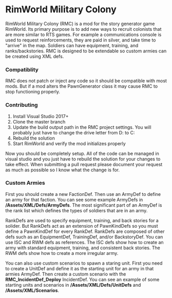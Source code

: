 RimWorld Military Colony
========================

RimWorld Military Colony (RMC) is a mod for the story generator game RimWorld. Its primary purpose is to add new ways to recruit colonists that are more similar to RTS games. For example a communications console is used to request reinforcements, they are paid in silver, and take time to "arrive" in the map. Soldiers can have equipment, training, and ranks/backstories. RMC is designed to be extendable so custom armies can be created using XML defs.

### Compatiblity

RMC does not patch or inject any code so it should be compatible with most mods. But if a mod alters the PawnGenerator class it may cause RMC to stop functioning properly.

### Contributing

1. Install Visual Studio 2017+
2. Clone the master branch
3. Update the build output path in the RMC project settings. You will probably just have to change the drive letter from D: to C:
4. Rebuild the solution
5. Start RimWorld and verify the mod initializes properly

Now you should be completely setup. All of the code can be managed in visual studio and you just have to rebuild the solution for your changes to take effect. When submitting a pull request please document your request as much as possible so I know what the change is for.

### Custom Armies

First you should create a new FactionDef. Then use an ArmyDef to define an army for that faction. You can see some example ArmyDefs in **/Assets/XML/Defs/ArmyDefs**. The most significant part of an ArmyDef is the rank list which defines the types of soldiers that are in an army.

RankDefs are used to specify equipment, training, and back stories for a solider. But RankDefs act as an extension of PawnKindDefs so you must define a PawnKindDef for every RankDef. RankDefs are composed of other defs such as an EquipmentDef, TrainingDef, and/or BackstoryDef. You can use ISC and RWM defs as references. The ISC defs show how to create an army with standard equipment, training, and consistent back stories. The RWM defs show how to create a more irregular army.

 You can also use custom scenarios to spawn a staring unit. First you need to create a UnitDef and define it as the starting unit for an army in that armies ArmyDef. Then create a custom scenario with the **RMC_IncidentDef_Deploy** IncidentDef. You can see an example of some starting units and scenarios in **/Assets/XML/Defs/UnitDefs** and **/Assets/XML/Scenarios**.
